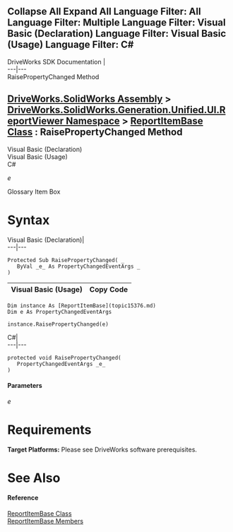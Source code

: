 Collapse All Expand All Language Filter: All  Language Filter: Multiple  Language Filter: Visual Basic (Declaration) Language Filter: Visual Basic (Usage) Language Filter: C#  
---  
DriveWorks SDK Documentation  |   
---|---  
RaisePropertyChanged Method   
  
[DriveWorks.SolidWorks Assembly](topic13342.md) > [DriveWorks.SolidWorks.Generation.Unified.UI.ReportViewer Namespace](topic15361.md) > [ReportItemBase Class](topic15376.md) : RaisePropertyChanged Method  
---  
  
Visual Basic (Declaration)    
Visual Basic (Usage)    
C# 

_e_
    

Glossary Item Box

# Syntax

Visual Basic (Declaration)|   
---|---  
      
    
    Protected Sub RaisePropertyChanged( _
       ByVal _e_ As PropertyChangedEventArgs _
    )   
  
Visual Basic (Usage)| Copy Code  
---|---  
      
    
    Dim instance As [ReportItemBase](topic15376.md)
    Dim e As PropertyChangedEventArgs
     
    instance.RaisePropertyChanged(e)  
  
C#|   
---|---  
      
    
    protected void RaisePropertyChanged( 
       PropertyChangedEventArgs _e_
    )  
  
#### Parameters

 _e_
    

# Requirements

**Target Platforms:** Please see DriveWorks software prerequisites.

# See Also

#### Reference

[ReportItemBase Class](topic15376.md)   
[ReportItemBase Members](topic15377.md)


